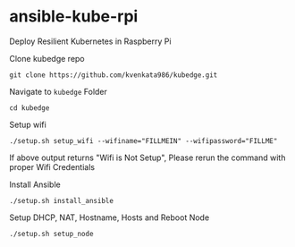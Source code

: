 # ansible-kube-rpi
Deploy Resilient Kubernetes in Raspberry Pi

Clone kubedge repo
    
    git clone https://github.com/kvenkata986/kubedge.git

Navigate to `kubedge` Folder
   
    cd kubedge

Setup wifi 

    ./setup.sh setup_wifi --wifiname="FILLMEIN" --wifipassword="FILLME"

If above output returns "Wifi is Not Setup", Please rerun the command with proper Wifi Credentials 

Install Ansible

    ./setup.sh install_ansible

Setup DHCP, NAT, Hostname, Hosts and Reboot Node

    ./setup.sh setup_node  
